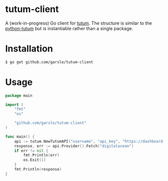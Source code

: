 # tutum-client

A (work-in-progress) Go client for [tutum](https://www.tutum.co/). The structure is
similar to the
[python-tutum](https://github.com/tutumcloud/python-tutum/) but is
instantiable rather than a single package.

# Installation

```sh
$ go get github.com/garslo/tutum-client
```

# Usage

```go
package main

import (
	"fmt"
	"os"

	"github.com/garslo/tutum-client"
)

func main() {
	api := tutum.NewTutumAPI("username", "api_key", "https://dashboard.tutum.co/api/v1")
	response, err := api.Provider().Fetch("digitalocean")
	if err != nil {
		fmt.Println(err)
		os.Exit(1)
	}
	fmt.Println(response)
}
```
